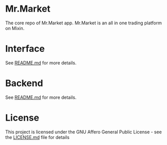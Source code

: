 # Mr.Market

The core repo of Mr.Market app. Mr.Market is an all in one trading platform on Mixin.


# Interface

See [README.md](interface/README.md) for more details.

# Backend

See [README.md](server/README.md) for more details.

# License

This project is licensed under the GNU Affero General Public License - see the [LICENSE.md](LICENSE) file for details